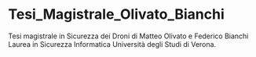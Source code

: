 # Tesi_Magistrale_Olivato_Bianchi
Tesi magistrale in Sicurezza dei Droni di Matteo Olivato e Federico Bianchi Laurea in Sicurezza Informatica Università degli Studi di Verona. 
